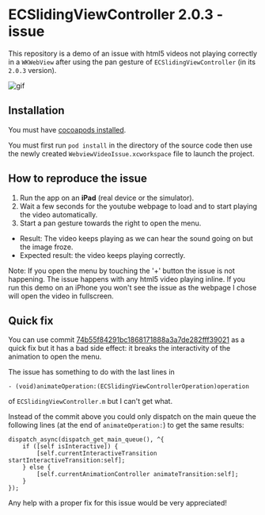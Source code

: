 # ECSlidingViewController 2.0.3 - issue
This repository is a demo of an issue with html5 videos not playing correctly in a `WKWebView` after using the pan gesture of `ECSlidingViewController` (in its `2.0.3` version).

![gif](http://f.cl.ly/items/271Q3N1M450I2s1i1d2c/Screen%20Recording%202015-01-20%20at%2003.21%20PM.gif)

## Installation

You must have [cocoapods installed](http://guides.cocoapods.org/using/getting-started.html).

You must first run `pod install` in the directory of the source code then use the newly created `WebviewVideoIssue.xcworkspace` file to launch the project.

## How to reproduce the issue

1. Run the app on an **iPad** (real device or the simulator).
2. Wait a few seconds for the youtube webpage to load and to start playing the video automatically.
3. Start a pan gesture towards the right to open the menu.

* Result: The video keeps playing as we can hear the sound going on but the image froze.
* Expected result: the video keeps playing correctly.

Note:  If you open the menu by touching the '+' button the issue is not happening. The issue happens with any html5 video playing inline. If you run this demo on an iPhone you won't see the issue as the webpage I chose will open the video in fullscreen.

## Quick fix
You can use commit [74b55f84291bc1868171888a3a7de282fff39021](https://github.com/ECSlidingViewController/ECSlidingViewController/commit/74b55f84291bc1868171888a3a7de282fff39021) as a quick fix but it has a bad side effect: it breaks the interactivity of the animation to open the menu. 

The issue has something to do with the last lines in 
```objc 
- (void)animateOperation:(ECSlidingViewControllerOperation)operation
``` 
of `ECSlidingViewController.m` but I can't get what. 

Instead of the commit above you could only dispatch on the main queue the following lines (at the end of 
`animateOperation:`) to get the same results:
``` objc
dispatch_async(dispatch_get_main_queue(), ^{
    if ([self isInteractive]) {
        [self.currentInteractiveTransition startInteractiveTransition:self];
    } else {
        [self.currentAnimationController animateTransition:self];
    }
});
```

Any help with a proper fix for this issue would be very appreciated!
